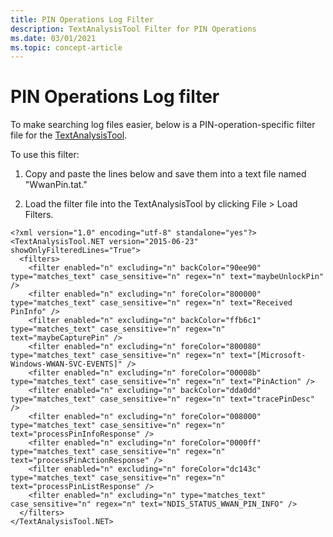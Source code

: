 ```yaml
---
title: PIN Operations Log Filter
description: TextAnalysisTool Filter for PIN Operations
ms.date: 03/01/2021
ms.topic: concept-article
---
```


# PIN Operations Log filter

To make searching log files easier, below is a PIN-operation-specific filter file for the [TextAnalysisTool](https://github.com/TextAnalysisTool/Releases). 

To use this filter:
 
1. Copy and paste the lines below and save them into a text file named "WwanPin.tat." 

2. Load the filter file into the TextAnalysisTool by clicking File > Load Filters.

```
<?xml version="1.0" encoding="utf-8" standalone="yes"?>
<TextAnalysisTool.NET version="2015-06-23" showOnlyFilteredLines="True">
  <filters>
    <filter enabled="n" excluding="n" backColor="90ee90" type="matches_text" case_sensitive="n" regex="n" text="maybeUnlockPin" />
    <filter enabled="n" excluding="n" foreColor="800000" type="matches_text" case_sensitive="n" regex="n" text="Received PinInfo" />
    <filter enabled="n" excluding="n" backColor="ffb6c1" type="matches_text" case_sensitive="n" regex="n" text="maybeCapturePin" />
    <filter enabled="n" excluding="n" foreColor="800080" type="matches_text" case_sensitive="n" regex="n" text="[Microsoft-Windows-WWAN-SVC-EVENTS]" />
    <filter enabled="n" excluding="n" foreColor="00008b" type="matches_text" case_sensitive="n" regex="n" text="PinAction" />
    <filter enabled="n" excluding="n" backColor="dda0dd" type="matches_text" case_sensitive="n" regex="n" text="tracePinDesc" />
    <filter enabled="n" excluding="n" foreColor="008000" type="matches_text" case_sensitive="n" regex="n" text="processPinInfoResponse" />
    <filter enabled="n" excluding="n" foreColor="0000ff" type="matches_text" case_sensitive="n" regex="n" text="processPinActionResponse" />
    <filter enabled="n" excluding="n" foreColor="dc143c" type="matches_text" case_sensitive="n" regex="n" text="processPinListResponse" />
    <filter enabled="n" excluding="n" type="matches_text" case_sensitive="n" regex="n" text="NDIS_STATUS_WWAN_PIN_INFO" />
  </filters>
</TextAnalysisTool.NET>
```
